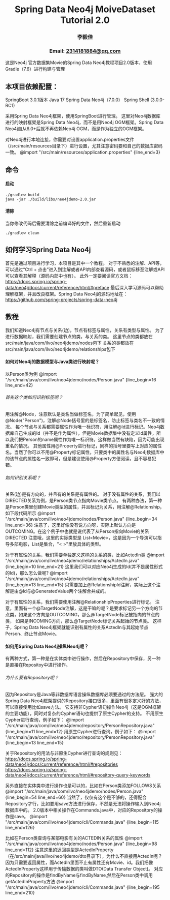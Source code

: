 # <center> Spring Data Neo4j MoiveDataset Tutorial 2.0
### <center> 李毅佳
### <center> Email: 2314181884@qq.com

这是Neo4j 官方数据集Movie的Spring Data Neo4j教程项目2.0版本，使用Gradle（7.6）进行构建与管理
## 本项目依赖配置：
SpringBoot 3.0.1版本
Java 17
Spring Data Neo4j（7.0.0）
Spring Shell (3.0.0-RC1)

采用Spring Data Neo4j框架，使用SpringBoot进行管理。
这里对Neo4j数据库进行的映射框架是Spring Data Neo4j，而不是用Neo4j OGM框架。Spring Data Neo4j自从6.0+后就不再依赖Neo4j OGM，而是作为独立的OGM框架。

对Neo4j进行本地连接，你需要对设置application.properties文件（/src/main/resources目录下）进行设置，尤其注意密码要和自己的数据库密码一致。
@import "/src/main/resources/application.properties" {line_end=3}

## 命令
#### 启动
```
./gradlew build
java -jar ./build/libs/neo4jdemo-2.0.jar
```
#### 清除
当你修改代码后需要清除之前编译好的文件，然后重新启动
```
./gradlew clean
```

## 如何学习Spring Data Neo4j
首先是通过项目进行学习，本项目是其中一个教程。
对于不熟悉的注解、API等，可以通过“Ctrl + 点击”进入到注解或者API内部查看源码，或者鼠标移至注解或API可以查看其解释（源码内部中也有）。
此外一定要阅读官方文档：https://docs.spring.io/spring-data/neo4j/docs/current/reference/html/#preface
最后深入学习源码可以帮助理解框架，并且改良框架。Spring Data Neo4j的源码地址在：https://github.com/spring-projects/spring-data-neo4j

## 教程
我们知道Neo4j有节点与关系(边)，节点有标签与属性，关系有类型与属性。
为了进行数据映射，我们需要创建节点的类，与关系的类。
这里节点的类都放在src/main/java/com/ilvo/neo4jdemo/nodes包下
关系的类都放在src/main/java/com/ilvo/neo4jdemo/relationships包下

#### 如何对Neo4j的数据模型与Java类进行映射呢？
以Person类为例
@import "/src/main/java/com/ilvo/neo4jdemo/nodes/Person.java" {line_begin=16 line_end=42}

###### 首先这个类如何识别标签呢？
用注解@Node，注意默认是类名当做标签名，为了简单起见，使用@Node("Person")，注解@Node括号里的是标签名，防止标签与类名不一致的情况。
每个节点与关系都需要属性作为唯一标识符，用注解@Id进行标记。Neo4j数据库自己生成的Id（并不是作为属性），但是Movie数据集中没有定义Id属性，所以我们把Person的name属性作为唯一标识符。这样做当然有缺陷，因为可能出现重名的情况。
其他属性用@Property进行标记，同样的括号里要写上对应的属性名。当然了你可以不用@Property标记属性，只要类中的属性名与Neo4j数据库中的该节点的属性名一致即可，但是建议使用@Property方便阅读，且不容易犯错。

###### 如何识别关系呢？
关系(边)是有方向的，并且有的关系是有属性的。
对于没有属性的关系，我们以DIRECTED关系为例，是Person类节点指向Movie类节点。
有两种办法，第一种是Person类里创建Movie类型的属性，并且标记为关系，用注解@Relationship，如下段代码所示
@import "/src/main/java/com/ilvo/neo4jdemo/nodes/Person.java" {line_begin=34 line_end=36}
注意了，这里好像没有说方向呀，实际上默认方向是OUTCOMING。在这个例子中也就是说代表了从Person指向Movie的关系DIRECTED
注意哦，这里的实际类型是 List&lt;Movie&gt;，这是因为一个导演可以指导多部电影，List是集合，"<  >"里放具体的类型。

对于有属性的关系，我们需要单独定义这样的关系的类，比如ActedIn类
@import "/src/main/java/com/ilvo/neo4jdemo/relationships/ActedIn.java" {line_begin=10 line_end=21}
这里我们可以对应Neo4j生成的Id(并不是属性形式的Id)，那么怎么做呢?
@import "/src/main/java/com/ilvo/neo4jdemo/relationships/ActedIn.java" {line_begin=13 line_end=15}
只需要加上@RelationshipId注解，实际上这个注解是由@Id与@GeneratedValue两个注解合并成的。

对于有属性的关系，我们需要使用注解@RelationshipProperties进行标记。
注意，里面有一个@TargetNode注解，这是干嘛的呢？是要求标记另一个方向的节点类，如果这个方向是OUTCOMING，那么@TargetNode标记被指向的节点的类，
如果是INCOMING方向，那么@TargetNode标记关系起始的节点类。
这样子，Spring Data Neo4j框架就能识别有属性的关系ActedIn与其起始节点Person、终止节点Movie。

#### 如何用Spring Data Neo4j操纵Neo4j呢？
有两种方式，第一种是在实体类中进行操作，然后在Repository中保存，另一种是直接在Repositoy中进行操作。
###### 为什么要有Repository呢？
因为Repository是Java等非数据库语言操纵数据库必须要通过的方法层。
强大的Spring Data Neo4j框架提供的Repository接口很多，里面有很多定义好的方法，可以直接使用比如save方法。
它支持非Cypher语句操作Neo4j（这是OGM框架的主要功能），同时对复杂的Cypher语句也提供了原生Cypher的支持。
不用原生Cypher进行查询，例子如下：
@import "/src/main/java/com/ilvo/neo4jdemo/repository/PersonRepository.java" {line_begin=11 line_end=12}
用原生Cypher进行查询，例子如下：
@import "/src/main/java/com/ilvo/neo4jdemo/repository/PersonRepository.java" {line_begin=13 line_end=15}

关于Repository的用法与非原生Cypher进行查询的规则见：
https://docs.spring.io/spring-data/neo4j/docs/current/reference/html/#repositories
https://docs.spring.io/spring-data/neo4j/docs/current/reference/html/#repository-query-keywords

另外直接在实体类中进行操作也是可以的，比如在Person类添加FOLLOWS关系
@import "/src/main/java/com/ilvo/neo4jdemo/nodes/Person.java" {line_begin=54 line_end=60}
当然了，仅仅有这个是不够的，还得配合Repository才行，比如要用save方法进行保存，不然是无法将操作输入到Neo4j数据库中的。
2.0版本中相关操作在Commands.java中，对应的Repositpry的操作是save。
@import "/src/main/java/com/ilvo/neo4jdemo/cli/Commands.java" {line_begin=115 line_end=126}

比如在Person类查询与某部电影有关的ACTEDIN关系的属性
@import "/src/main/java/com/ilvo/neo4jdemo/nodes/Person.java" {line_begin=98 line_end=112}
注意这里的返回类型是ActedInProperty（在/src/main/java/ilvo/neo4jdemo/dto目录下），为什么不直接用ActedIn呢？
因为只需要返回属性，而ActedIn里面不止有属性还有Movie、id。我们把像ActedInProperty这样用于传输数据的类叫做DTO(Data Transfer Object)。
对应的Repository的操作是findByName与findByName,然后在Person类中调用getActedInProperty方法
@import "/src/main/java/com/ilvo/neo4jdemo/cli/Commands.java" {line_begin=195 line_end=210}
